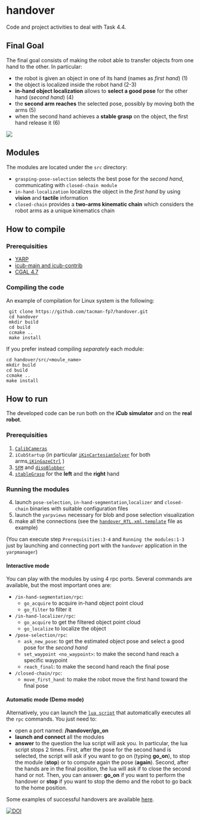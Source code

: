 # handover
Code and project activities to deal with Task 4.4.

## Final Goal

The final goal consists of making the robot able to transfer objects from one hand to the other. In particular:
- the robot is given an object in one of its hand (names as _first hand_) (1)
- the object is localized inside the robot hand (2-3)
- **in-hand object localization** allows to **select a good pose** for the other hand (_second hand_) (4)
- the **second arm reaches** the selected pose, possibly by moving both the arms (5)
- when the second hand achieves a **stable grasp** on the object, the first hand release it (6)

<img src="https://github.com/tacman-fp7/handover/blob/devel/wiki/handover-pipeline3.png">

## Modules

The modules are located under the `src` directory:
- `grasping-pose-selection` selects the best pose for the _second hand_, communicating with `closed-chain module`
- `in-hand-localization` localizes the object in the _first hand_ by using **vision** and **tactile** information
- `closed-chain` provides a **two-arms kinematic chain** which considers the robot arms as a unique kinematics chain 

## How to compile

### Prerequisities

- [YARP](http://www.yarp.it/install.html)
- [icub-main and icub-contrib](http://wiki.icub.org/wiki/ICub_Software_Installation)
- [CGAL 4.7](https://github.com/CGAL/cgal)

### Compiling the code

 An example of compilation  for Linux system is the following:

```
 git clone https://github.com/tacman-fp7/handover.git
 cd handover
 mkdir build
 cd build
 ccmake ..
 make install
```
If you prefer instead compiling _separately_ each module:

```
cd handover/src/<moule_name>
mkdir build
cd build
ccmake ..
make install
```


## How to run 

The developed code can be run both on the **iCub simulator** and on the **real robot**.

### Prerequisities

1. [`CalibCameras`](http://wiki.icub.org/brain/group__icub__camCalib.html)
2. `iCubStartup` (in particular [`iKinCartesianSolver`](http://wiki.icub.org/brain/group__iKinCartesianSolver.html) for both arms,[`iKinGazeCtrl`](http://eris.liralab.it/iCub/main/dox/html/group__iKinGazeCtrl.html) )
3. [`SFM`](https://github.com/robotology/stereo-vision/tree/master/modules/SFM) and [`dispBlobber`](https://github.com/robotology/segmentation/tree/gh-pages)
4. [`stableGrasp`](https://github.com/tacman-fp7/tactile-control#how-to-run) for the **left** and the **right** hand

### Running the modules

4. launch `pose-selection`, `in-hand-segmentation`,`localizer` and `closed-chain` binaries with suitable configuration files
5. launch the `yarpviews` necessary for blob and pose selection visualization
6. make all the connections (see the [`handover_RTL.xml.template`](https://github.com/tacman-fp7/handover/blob/master/app/script/handover_RTL.xml.template) file as example)

(You can execute step `Prerequisities:3-4` and `Running the modules:1-3` just by launching and connecting port with the `handover` application in the `yarpmanager`)


#### Interactive mode

You can play with the modules by using 4 rpc ports. Several commands are available,  but the most important ones are:

- `/in-hand-segmentation/rpc`:
     - `go_acquire` to acquire in-hand object point cloud
     - `go_filter` to filter it
- `/in-hand-localizer/rpc`:
     - `go_acquire` to get the  filtered object point cloud
     - `go_localize` to localize the object
- `/pose-selection/rpc`:
     - `ask_new_pose`: to get the estimated object pose and select a good pose for the _second hand_
     -  `set_waypoint <no_waypoint>`: to make the second hand reach a specific waypoint
     - `reach_final`: to make the second hand reach the final pose
- `/closed-chain/rpc`:
     - `move_first_hand`: to make the robot move the first hand toward the final pose
  
#### Automatic  mode (Demo mode)
Alternatively, you can launch the [`lua script`](https://github.com/tacman-fp7/handover/blob/master/app/lua/handover_main_RTL.lua) that automatically executes all the `rpc` commands.
You just need to:
- open a port named: **/handover/go_on** 
- **launch and connect** all the modules
- **answer** to the question the lua script will ask you. In particular, the lua script stops 2 times. First, after the pose for the second hand is selected, the script will ask if you want to go on (typing **go_on**), to stop the module (**stop**) or to compute again the pose (**again**). Second, after the hands are in the final position, the lua will ask if to close the second hand or not. Then, you can answer: **go_on** if you want to perform the handover or **stop** if you want to stop the demo and the robot to go back to the home position.

Some examples of successful handovers are available [here](https://www.youtube.com/watch?v=be27-FGU-Sk).

[![DOI](https://zenodo.org/badge/70046565.svg)](https://zenodo.org/badge/latestdoi/70046565)







